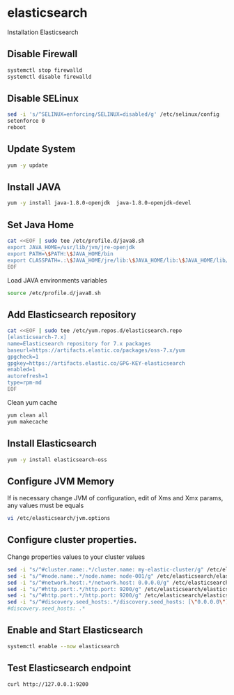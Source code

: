 # elasticsearch

Installation Elasticsearch


## Disable Firewall

```sh
systemctl stop firewalld
systemctl disable firewalld
```

## Disable SELinux

```sh
sed -i 's/^SELINUX=enforcing/SELINUX=disabled/g' /etc/selinux/config
setenforce 0
reboot 
```

## Update System

```sh
yum -y update
```

## Install JAVA

```sh
yum -y install java-1.8.0-openjdk  java-1.8.0-openjdk-devel
```

## Set Java Home

```sh
cat <<EOF | sudo tee /etc/profile.d/java8.sh
export JAVA_HOME=/usr/lib/jvm/jre-openjdk
export PATH=\$PATH:\$JAVA_HOME/bin
export CLASSPATH=.:\$JAVA_HOME/jre/lib:\$JAVA_HOME/lib:\$JAVA_HOME/lib/tools.jar
EOF
```

Load JAVA environments variables

```sh
source /etc/profile.d/java8.sh
```

## Add Elasticsearch repository

```sh
cat <<EOF | sudo tee /etc/yum.repos.d/elasticsearch.repo
[elasticsearch-7.x]
name=Elasticsearch repository for 7.x packages
baseurl=https://artifacts.elastic.co/packages/oss-7.x/yum
gpgcheck=1
gpgkey=https://artifacts.elastic.co/GPG-KEY-elasticsearch
enabled=1
autorefresh=1
type=rpm-md
EOF
```

Clean yum cache

```sh
yum clean all
yum makecache
```

## Install Elasticsearch

```sh
yum -y install elasticsearch-oss
```

## Configure JVM Memory

If is necessary change JVM of configuration, edit of Xms and Xmx params, any values must be equals

```sh
vi /etc/elasticsearch/jvm.options
```

## Configure cluster properties.

Change properties values to your cluster values

```sh
sed -i "s/^#cluster.name:.*/cluster.name: my-elastic-cluster/g" /etc/elasticsearch/elasticsearch.yml
sed -i "s/^#node.name:.*/node.name: node-001/g" /etc/elasticsearch/elasticsearch.yml
sed -i "s/^#network.host:.*/network.host: 0.0.0.0/g" /etc/elasticsearch/elasticsearch.yml
sed -i "s/^#http.port:.*/http.port: 9200/g" /etc/elasticsearch/elasticsearch.yml
sed -i "s/^#http.port:.*/http.port: 9200/g" /etc/elasticsearch/elasticsearch.yml
sed -i "s/^#discovery.seed_hosts:.*/discovery.seed_hosts: [\"0.0.0.0\"]/g" /etc/elasticsearch/elasticsearch.yml
#discovery.seed_hosts: .*

```

## Enable and Start Elasticsearch

```sh
systemctl enable --now elasticsearch
```

## Test Elasticsearch endpoint

```sh
curl http://127.0.0.1:9200
```